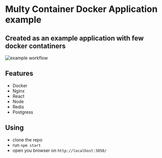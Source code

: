 # Multy Container Docker Application example

## Created as an example application with few docker contatiners

![example workflow](https://github.com/max-im/multi_docker_app_deploy_flow/actions/workflows/deploy-aws.yml/badge.svg)

## Features

- Docker
- Nginx
- React
- Node
- Redis
- Postgress

## Using

- clone the repo
- run `npm start`
- open you browser on `http://localhost:3050/`
